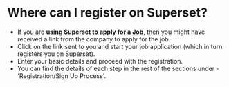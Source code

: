 # Where can I register on Superset?

* If you are **using Superset to apply for a Job**, then you might have received a link from the company to apply for the job. 
* Click on the link sent to you and start your job application \(which in turn registers you on Superset\).
* Enter your basic details and proceed with the registration.
* You can find the details of each step in the rest of the sections under - 'Registration/Sign Up Process'.




